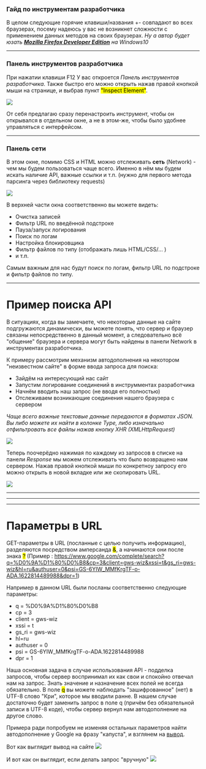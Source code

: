 ### Гайд по инструментам разработчика

В целом следующие горячие клавиши/названия +- совпадают во всех браузерах, посему надеюсь у вас не возникнет сложности с применением данных методов на своих браузерах.
*Ну а автор будет юзать [**Mozilla Firefox Developer Edition**](https://www.mozilla.org/ru/firefox/developer/) на Windows10*

---

### Панель инструментов разработчика

При нажатии клавиши F12 У вас откроется *Панель инструментов разработчика*. Также быстро его можно открыть нажав правой кнопкой мыши на странице, и выбрав пункт <mark>"Inspect Element"</mark>.

![](devtools/img/dev_tools_window.png)

От себя предлагаю сразу перенастроить инструмент, чтобы он открывался в отдельном окне, а не в этом-же, чтобы было удобнее управляться с интерфейсом.

---

### Панель сети

В этом окне, помимо CSS и HTML можно отслеживать **сеть** (Network) - чем мы будем пользоваться чаще всего. Именно в нём мы будем искать наличие API, важные ссылки и т.п. (нужно для первого метода парсинга через библиотеку requests)

![](devtools/img/network_window.png)

В верхней части окна соответственно вы можете видеть:

- Очистка записей
- Фильтр URL по введённой подстроке
- Пауза/запуск логирования
- Поиск по логам
- Настройка блокировщика
- Фильтр файлов по типу (отображать лишь HTML/CSS/... )
- и т.п.

Самым важным для нас будут поиск по логам, фильтр URL по подстроке и фильтр файлов по типу.

---

# Пример поиска API

В ситуациях, когда вы замечаете, что некоторые данные на сайте подгружаются динамически, вы можете понять, что сервер и браузер связаны непосредственно в данный момент, а следовательно всё "общение" браузера и сервера могут быть найдены в панели Network в инструментах разработчика.

К примеру рассмотрим механизм автодополнения на некотором "неизвестном сайте" в форме ввода запроса для поиска:

- Зайдём на интересующий нас сайт
- Запустим логирование соединений в инструмментах разработчика
- Начнём вводить наш запрос (не вводя его полностью)
- Отслеживаем возникающие соединения нашего браузера с сервером

*Чаще всего важные текстовые данные передаются в форматах JSON. Вы либо можете их найти в колонке Type, либо изначально отфильтровать все файлы нажав кнопку XHR (XMLHttpRequest)*

![](devtools/img/search_json.png)

Теперь поочерёдно нажимая по каждому из запросов в списке на панели *Response* мы можем отслеживать что было возвращено нам сервером. Нажав правой кнопкой мыши по конкретноу запросу его можно открыть в новой вкладке или же скопировать URL.

![](devtools/img/response_window.png)

---
---
---

# Параметры в URL

GET-параметры в URL (посланные с целью получить информацию), разделяются посредством амперсанда <mark>&</mark>, а начинаются они после знака <mark>?</mark>
(Пример : https://www.google.com/complete/search?q=%D0%9A%D1%80%D0%B8&cp=3&client=gws-wiz&xssi=t&gs_ri=gws-wiz&hl=ru&authuser=0&psi=GS-6YIW_MMfKrgTF-o-ADA.1622814489988&dpr=1)

Например в данном URL были посланы соответственно следующие параметры:
- q = %D0%9A%D1%80%D0%B8
- cp = 3
- client = gws-wiz
- xssi = t
- gs_ri = gws-wiz
- hl=ru
- authuser = 0
- psi = GS-6YIW_MMfKrgTF-o-ADA.1622814489988
- dpr = 1

Наша основная задача в случае использования API - подделка запросов, чтобы сервер воспринимал их как свои и спокойно отвечал нам на запрос. Знать значение и назначение всех полей не всегда обязательно. В поле <mark>q</mark> вы можете наблюдать "зашифрованное" (нет) в UTF-8 слово "Кри", которое мы вводили ранне. В нашем случае достаточно будет заменить запрос в поле q (причём без обязательной записи в UTF-8 коде), чтобы сервер вернул нам автодополнение на другое слово.

Примера ради попробуем не изменяя остальных параметров найти автодополнение у Google на фразу "капуста", и взглянем на [вывод](https://www.google.com/complete/search?q=капуста&cp=3&client=gws-wiz&xssi=t&gs_ri=gws-wiz&hl=ru&authuser=0&psi=GS-6YIW_MMfKrgTF-o-ADA.1622814489988&dpr=1).

Вот как выглядит вывод на сайте
![](devtools/img/query_by_browser.png)

И вот как он выглядит, если делать запрос "вручную"
![](devtools/img/query_by_url.png)
